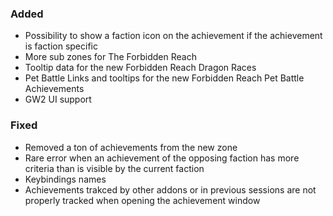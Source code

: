 <p><h3>Added</h3></p>
<ul>
<li>Possibility to show a faction icon on the achievement if the achievement is faction specific</li>
<li>More sub zones for The Forbidden Reach</li>
<li>Tooltip data for the new Forbidden Reach Dragon Races</li>
<li>Pet Battle Links and tooltips for the new Forbidden Reach Pet Battle Achievements</li>
<li>GW2 UI support</li>
</ul>
<p><h3>Fixed</h3></p>
<ul>
<li>Removed a ton of achievements from the new zone</li>
<li>Rare error when an achievement of the opposing faction has more criteria than is visible by the current faction</li>
<li>Keybindings names</li>
<li>Achievements trakced by other addons or in previous sessions are not properly tracked when opening the achievement window</li>
</ul>
